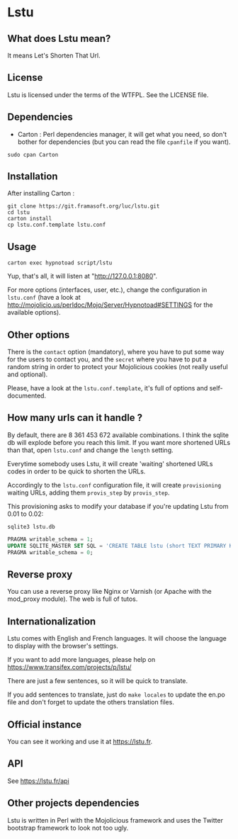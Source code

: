 # Lstu

## What does Lstu mean?

It means Let's Shorten That Url.

## License

Lstu is licensed under the terms of the WTFPL. See the LICENSE file.

## Dependencies

* Carton : Perl dependencies manager, it will get what you need, so don't bother for dependencies (but you can read the file `cpanfile` if you want).

```shell
sudo cpan Carton
```

## Installation
After installing Carton :

```shell
git clone https://git.framasoft.org/luc/lstu.git
cd lstu
carton install
cp lstu.conf.template lstu.conf
```

## Usage

```
carton exec hypnotoad script/lstu
```

Yup, that's all, it will listen at "http://127.0.0.1:8080".

For more options (interfaces, user, etc.), change the configuration in `lstu.conf` (have a look at http://mojolicio.us/perldoc/Mojo/Server/Hypnotoad#SETTINGS for the available options).

## Other options

There is the `contact` option (mandatory), where you have to put some way for the users to contact you, and the `secret` where you have to put a random string in order to protect your Mojolicious cookies (not really useful and optional).

Please, have a look at the `lstu.conf.template`, it's full of options and self-documented.

## How many urls can it handle ?

By default, there are 8 361 453 672 available combinations. I think the sqlite db will explode before you reach this limit. If you want more shortened URLs than that, open `lstu.conf` and change the `length` setting.

Everytime somebody uses Lstu, it will create 'waiting' shortened URLs codes in order to be quick to shorten the URLs.

Accordingly to the `lstu.conf` configuration file, it will create `provisioning` waiting URLs, adding them `provis_step` by `provis_step`.

This provisioning asks to modify your database if you're updating Lstu from 0.01 to 0.02:
```shell
sqlite3 lstu.db
```

```SQL
PRAGMA writable_schema = 1;
UPDATE SQLITE_MASTER SET SQL = 'CREATE TABLE lstu (short TEXT PRIMARY KEY, url TEXT, counter INTEGER, timestamp INTEGER)' WHERE NAME = 'lstu';
PRAGMA writable_schema = 0;
```

## Reverse proxy

You can use a reverse proxy like Nginx or Varnish (or Apache with the mod\_proxy module). The web is full of tutos.

## Internationalization

Lstu comes with English and French languages. It will choose the language to display with the browser's settings.

If you want to add more languages, please help on <https://www.transifex.com/projects/p/lstu/>

There are just a few sentences, so it will be quick to translate.

If you add sentences to translate, just do `make locales` to update the en.po file and don't forget to update the others translation files.

## Official instance

You can see it working and use it at https://lstu.fr.

## API

See https://lstu.fr/api

## Other projects dependencies

Lstu is written in Perl with the Mojolicious framework and uses the Twitter bootstrap framework to look not too ugly.
